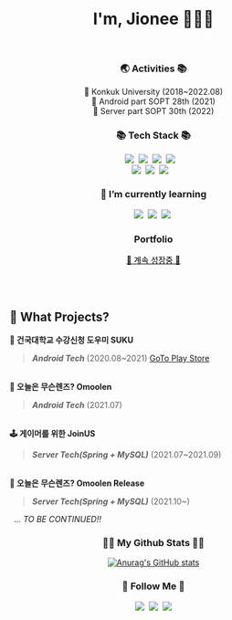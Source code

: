 &nbsp; 
&nbsp; 
<h1 align='center'> I'm, Jionee 👩🏻‍💻</h1> 
&nbsp; 
&nbsp; 
<h3 align="center">🌏 Activities 📚</h3>
<p align="center">
💚 Konkuk University (2018~2022.08)<br>
💙 Android part SOPT 28th (2021) <br>
💜 Server part SOPT 30th (2022)
</p>

<h3 align="center">📚 Tech Stack 📚</h3>
<p align="center">
  <img src="https://img.shields.io/badge/JAVA-007396?style=for-the-badge&logo=java&logoColor=white"></a>&nbsp
  <img src="https://img.shields.io/badge/Spring-6DB33F?style=for-the-badge&logo=Spring&logoColor=white"></a>&nbsp 
   <img src="https://img.shields.io/badge/mysql-4479A1?style=for-the-badge&logo=mysql&logoColor=white"></a>&nbsp 
   <img src="https://img.shields.io/badge/Kotlin-orange?style=for-the-badge&logo=Kotlin&logoColor=white"/></a>&nbsp 
  </a>&nbsp 
  <br>
  <img src="https://img.shields.io/badge/Python-3766AB?style=for-the-badge&logo=Python&logoColor=white"/></a>&nbsp 
 <img src="https://img.shields.io/badge/github-181717?style=for-the-badge&logo=github&logoColor=white"></a>&nbsp 
<img src="https://img.shields.io/badge/aws-232F3E?style=for-the-badge&logo=aws&logoColor=white"></a>&nbsp 
  </a>&nbsp 
</p>

<h3 align="center">🌱 I’m currently learning</h3>
<p align="center">
  <img src="https://img.shields.io/badge/Javascript-ffb13b?style=for-the-badge&logo=javascript&logoColor=white"/></a>&nbsp
  <img src="https://img.shields.io/badge/Typesript-339933?style=for-the-badge&logo=typescript&logoColor=white"/></a>&nbsp
  <img src="https://img.shields.io/badge/Node.js-339933?style=for-the-badge&logo=Node.js&logoColor=white"/></a>&nbsp
</p>
   
<h3 align="center">Portfolio</h3>
<p align=center>
  <a href = "https://adorable-aspen-d23.notion.site/c56e07ab3848423b92d5a7e1455f2b3c" style="color: black">🌱 계속 성장중 🌱</a>
</p>
  
   
&nbsp;   
&nbsp;   

## 👯 What Projects?    
   
**🏫 건국대학교 수강신청 도우미 SUKU**
>     
> ***Android Tech*** (2020.08~2021)   [GoTo Play Store](https://play.google.com/store/apps/details?id=com.konkuk.suku) 
   
&nbsp;      
**👀 오늘은 무슨렌즈? Omoolen**
>    
> ***Android Tech*** (2021.07)  
   
&nbsp;      
**🕹️ 게이머를 위한 JoinUS**
>    
> ***Server Tech(Spring + MySQL)*** (2021.07~2021.09)   

&nbsp;   
**👀 오늘은 무슨렌즈? Omoolen Release**
>    
> ***Server Tech(Spring + MySQL)*** (2021.10~) 
  
&nbsp;
*... TO BE CONTINUED!!*




<h3 align="center">👩‍💻 My Github Stats 👩‍💻</h3>
<div align="center">

[![Anurag's GitHub stats](https://github-readme-stats.vercel.app/api?username=hyeinisfree&hide_title=true&show_icons=true&include_all_commits=true&disable_animations=true&theme=vue)](https://github.com/anuraghazra/github-readme-stats)
</div>

<h3 align="center">🌈 Follow Me 🌈</h3>
<p align="center">
  <a href="https://it-recording.tistory.com/"><img src="https://img.shields.io/badge/Tech%20Blog-11B48A?style=for-the-badge&logo=Vimeo&logoColor=white&link=https://velog.io/@hyeinisfree"/></a>&nbsp
  <a href="https://www.instagram.com/__ji__onee/"><img src="https://img.shields.io/badge/Instagram-E4405F?style=for-the-badge&logo=Instagram&logoColor=white&link=https://www.instagram.com/hye_inisfree/"/></a>&nbsp
  <a href="mailto:happyjw3910@gmail.com"><img src="https://img.shields.io/badge/Gmail-d14836?style=for-the-badge&logo=Gmail&logoColor=white&link=kimhyein7110@gmail.com"/></a>
</p>

<!-- <p align="center">
  <a href="https://hits.seeyoufarm.com"><img src="https://hits.seeyoufarm.com/api/count/incr/badge.svg?url=https%3A%2F%2Fgithub.com%2Fhyeinisfree&count_bg=%2341B883&title_bg=%23CDC2C2&icon=github.svg&icon_color=%23E7E7E7&title=hits&edge_flat=false"/></a>
</p> -->
